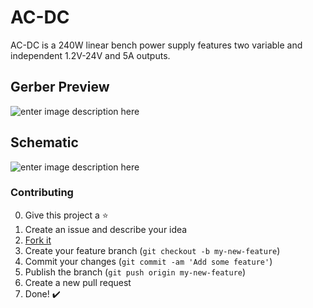 # AC-DC
AC-DC is a 240W linear bench power supply features two variable and independent 1.2V-24V and 5A outputs.

## Gerber Preview
![enter image description here](https://lh3.googleusercontent.com/ALbq4wtvn4nd15e0iOyvRG1uhjxgR6GaMGGSU6dHxigwsx3rLIKsBFHUGa_7MXSxkwqqYP9fCtBFtQ)

## Schematic
![enter image description here](https://lh3.googleusercontent.com/jJRPWQ1ll_xE3IndTrh5NDm8u7B4m3HXzVyDUDwx4zEw2_gwMyIuqzye-_rhDFTTdPoVB87NjnuVxw=s2000)

### Contributing
0. Give this project a :star:
1. Create an issue and describe your idea
2. [Fork it](https://github.com/TiagoPaulaSilva/AC-DC/fork)
3. Create your feature branch (`git checkout -b my-new-feature`)
4. Commit your changes (`git commit -am 'Add some feature'`)
5. Publish the branch (`git push origin my-new-feature`)
6. Create a new pull request
7. Done! :heavy_check_mark:

